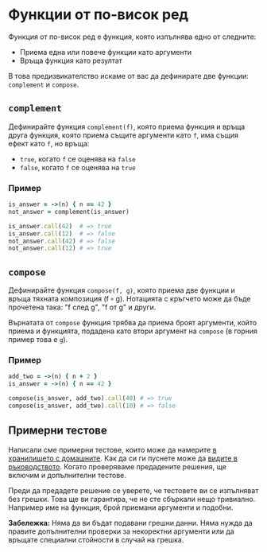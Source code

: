 # Функции от по-висок ред

Функция от по-висок ред е функция, която изпълнява едно от следните:
*   Приема една или повече функции като аргументи
*   Връща функция като резултат

В това предизвикателство искаме от вас да дефинирате две функции: `complement`
и `compose`.

## `complement`

Дефинирайте функция `complement(f)`, която приема функция и връща друга функция,
която приема същите аргументи като `f`, има същия ефект като `f`, но връща:

*   `true`, когато `f` се оценява на `false`
*   `false`, когато `f` се оценява на `true`

### Пример

```ruby
is_answer = ->(n) { n == 42 }
not_answer = complement(is_answer)

is_answer.call(42)  # => true
is_answer.call(12)  # => false
not_answer.call(42) # => false
not_answer.call(12) # => true
```

## `compose`

Дефинирайте функция `compose(f, g)`, която приема две функции и връща тяхната
композиция (f ∘ g). Нотацията с кръгчето може да бъде прочетена така: "f след g",
"f от g" и други.

Върнатата от `compose` функция трябва да приема броят аргументи, който приема и
функцията, подадена като втори аргумент на `compose` (в горния пример това е `g`).

### Пример

```ruby
add_two = ->(n) { n + 2 }
is_answer = ->(n) { n == 42 }

compose(is_answer, add_two).call(40) # => true
compose(is_answer, add_two).call(10) # => false
```

## Примерни тестове

Написали сме примерни тестове, които може да намерите [в хранилището с
домашните](http://github.com/fmi/ruby-homework/blob/master/challenges/01/sample_spec.rb).
Как да си ги пуснете може да [видите в ръководството](/tasks/guide).
Когато проверяваме предадените решения, ще включим и допълнителни тестове.

Преди да предадете решение се уверете, че тестовете ви се изпълняват без грешки.
Това ще ви гарантира, че не сте сбъркали нещо тривиално. Например име на функция,
брой приемани аргументи и подобни.

**Забележка:** Няма да ви бъдат подавани грешни данни. Няма нужда да правите
допълнителни проверки за некоректни аргументи или да връщате специални стойности
в случай на грешка.
